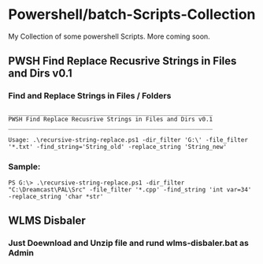 # Powershell/batch-Scripts-Collection
My Collection of some powershell Scripts. More coming soon.

## PWSH Find Replace Recusrive Strings in Files and Dirs v0.1
### Find and Replace Strings in Files / Folders

```
__________________________________________________________
PWSH Find Replace Recusrive Strings in Files and Dirs v0.1
__________________________________________________________
```

```
Usage: .\recursive-string-replace.ps1 -dir_filter 'G:\' -file_filter '*.txt' -find_string='String_old' -replace_string 'String_new'
```

### Sample:
```
PS G:\> .\recursive-string-replace.ps1 -dir_filter "C:\Dreamcast\PAL\Src" -file_filter '*.cpp' -find_string 'int var=34' -replace_string 'char *str'

```

## WLMS Disbaler

### Just Doewnload and Unzip file and rund wlms-disbaler.bat as Admin

